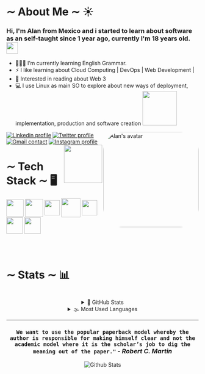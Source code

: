 # ∼ About Me ∼ ☀️ 
### Hi, I'm Alan from Mexico and i started to learn about software as an self-taught since 1 year ago, currently I'm 18 years old.<img width="30" src="https://media.giphy.com/media/WUlplcMpOCEmTGBtBW/giphy.gif">
 
 - 👨🏻‍💻 I’m currently learning English Grammar.
- ⚡ I like learning about Cloud Computing | DevOps | Web Development |
- 🎈 Interested in reading about Web 3
- 💻 I use Linux as main SO to explore about new ways of deployment, implementation, production and software creation <img width="90" src="https://img.shields.io/badge/Manjaro-34BE5B?style=for-the-badge&logo=manjaro&logoColor=white" >




 

<div>
<img align="right" height="250em" src="https://cdn.discordapp.com/attachments/935686161836437575/935686240857112656/Alan_avatar.png" alt="Alan's avatar" style="border-radius:50px;" >
<div style="display: inline_block">
  <a href="https://www.linkedin.com/in/alan-ruiz-silva-%F0%9F%8C%8A-103b72220/" target="_blank" ><img src="https://img.shields.io/badge/LinkedIn-0077B5?style=for-the-badge&logo=linkedin&logoColor=white" alt="Linkedin profile" ><a/>
  <a href="https://twitter.com/Alanzphy" target="_blank"><img src="https://img.shields.io/badge/Twitter-1DA1F2?style=for-the-badge&logo=twitter&logoColor=white" alt="Twitter profile"><a/>
  <a href="mailto:alanzphy@gmail.com" target="_blank"> <img src="https://img.shields.io/badge/Gmail-D14836?style=for-the-badge&logo=gmail&logoColor=white" alt="Gmail contact"><a/>
  <a href="https://www.instagram.com/alanzphy/" target="_blank" ><img src="https://img.shields.io/badge/Instagram-E4405F?style=for-the-badge&logo=instagram&logoColor=white" alt="Instagram profile" ><a/>

  <img align='right' src='https://github.com/Rishit-dagli/Rishit-dagli/blob/master/images/octocat-anime.gif' width='100'>
 <div/>
<div/>
    
# ∼ Tech Stack ∼ 🖥️
 <div >
  <img align="center" width="45em" href="https://github.com/Alanzphy" src="https://cdn.jsdelivr.net/gh/devicons/devicon/icons/html5/html5-plain-wordmark.svg" />     
   <img align="center" width="47em" href="https://github.com/Alanzphy" src="https://cdn.jsdelivr.net/gh/devicons/devicon/icons/css3/css3-plain-wordmark.svg" />  
    <img align="center" width="40em" href="https://github.com/Alanzphy" src="https://cdn.jsdelivr.net/gh/devicons/devicon/icons/javascript/javascript-original.svg" />
  <img align="center" width="50em" href="https://github.com/Alanzphy" src="https://cdn.jsdelivr.net/gh/devicons/devicon/icons/python/python-original.svg" />
  <img align="center" width="40em" href="https://github.com/Alanzphy" src="https://cdn.jsdelivr.net/gh/devicons/devicon/icons/azure/azure-original.svg" />
  <img align="center" width="43em" href="https://github.com/Alanzphy" src="https://cdn.jsdelivr.net/gh/devicons/devicon/icons/git/git-original.svg" />
  
  <img align="center" width="43em" href="https://github.com/Alanzphy" src="https://cdn.jsdelivr.net/gh/devicons/devicon/icons/github/github-original.svg" />     
  
 
 <div/>
          


  
<br><br> 
  
# ∼ Stats ∼ 📊
  <br>

<div align="center" >
<details >
  <summary>🌊  GitHub Stats</summary>
  <img  width="400" href="https://github.com/Alanzphy" src="https://github-readme-stats.vercel.app/api?username=Alanzphy&theme=moltack" alt="Alan's stats">
</details>

<details>
  <summary>🌫 Most Used Languages</summary>
 <img  width="350" href="https://github.com/Alanzphy" src="https://github-readme-stats.vercel.app/api/top-langs/?username=Alanzphy&layout=compact&langs_count=10&theme=moltack" alt="Alan's stats">
</details>
<div/>


---
 
 
 
<div>
 
<!--  <img width="400" src="https://github-readme-streak-stats.herokuapp.com/?user=Alanzphy&theme=moltack&hide_border=true" alt="#Alan" /> -->
 
<!-- <a href="https://app.daily.dev/Alanzphy"><img align="right" width="300em" height="300em" src="devcard.svg" width="400" alt="Alan Ruiz's Dev Card"/></a> -->
 

### `We want to use the popular paperback model whereby the author is responsible for making himself clear and not the academic model where it is the scholar’s job to dig the meaning out of the paper."` - _Robert C. Martin_


<img align="center" src="https://raw.githubusercontent.com/bornmay/bornmay/Update/svg/Bottom.svg" alt="Github Stats" />
<div/>


      

